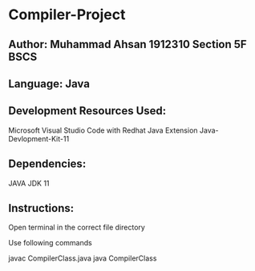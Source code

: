 # Compiler-Project

## Author: Muhammad Ahsan 1912310 Section 5F BSCS

## Language: Java

## Development Resources Used:

Microsoft Visual Studio Code with Redhat Java Extension
Java-Devlopment-Kit-11

## Dependencies:

JAVA
JDK 11

## Instructions:

Open terminal in the correct file directory 

Use following commands

javac CompilerClass.java
java CompilerClass